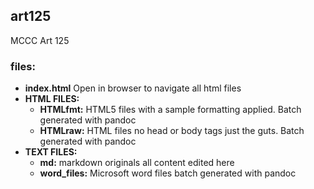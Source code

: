 ## art125

MCCC Art 125

### files:

  * **index.html** Open in browser to navigate all html files
  * **HTML FILES:**
    * **HTMLfmt:** HTML5 files with a sample formatting applied. Batch generated with pandoc
    * **HTMLraw:** HTML files no head or body tags just the guts. Batch generated with pandoc
  * **TEXT FILES:**
    * **md:** markdown originals all content edited here
    * **word_files:** Microsoft word files batch generated with pandoc
